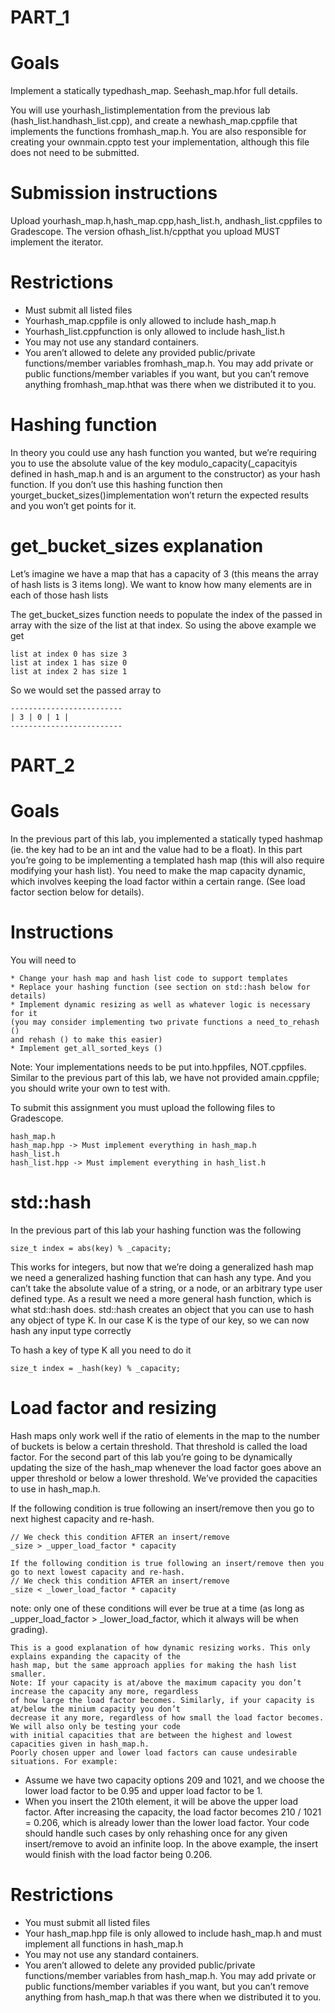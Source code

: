 # PART_1
# Goals

Implement a statically typedhash_map. Seehash_map.hfor full details.

You will use yourhash_listimplementation from the previous lab (hash_list.handhash_list.cpp), and
create a newhash_map.cppfile that implements the functions fromhash_map.h. You are also responsible for
creating your ownmain.cppto test your implementation, although this file does not need to be submitted.

# Submission instructions

Upload yourhash_map.h,hash_map.cpp,hash_list.h, andhash_list.cppfiles to Gradescope. The version
ofhash_list.h/cppthat you upload MUST implement the iterator.

# Restrictions

- Must submit all listed files
- Yourhash_map.cppfile is only allowed to include hash_map.h
- Yourhash_list.cppfunction is only allowed to include hash_list.h
- You may not use any standard containers.
- You aren’t allowed to delete any provided public/private functions/member variables fromhash_map.h.
    You may add private or public functions/member variables if you want, but you can’t remove anything
    fromhash_map.hthat was there when we distributed it to you.

# Hashing function

In theory you could use any hash function you wanted, but we’re requiring you to use the absolute value of
the key modulo_capacity(_capacityis defined in hash_map.h and is an argument to the constructor) as
your hash function. If you don’t use this hashing function then yourget_bucket_sizes()implementation
won’t return the expected results and you won’t get points for it.

# get_bucket_sizes explanation

Let’s imagine we have a map that has a capacity of 3 (this means the array of hash lists is 3 items long). We
want to know how many elements are in each of those hash lists

The get_bucket_sizes function needs to populate the index of the passed in array with the size of the list at
that index. So using the above example we get

```
list at index 0 has size 3
list at index 1 has size 0
list at index 2 has size 1
```
So we would set the passed array to

```
-------------------------
| 3 | 0 | 1 |
-------------------------
```
# PART_2
# Goals

In the previous part of this lab, you implemented a statically typed hashmap (ie. the key had to be an int
and the value had to be a float). In this part you’re going to be implementing a templated hash map (this
will also require modifying your hash list). You need to make the map capacity dynamic, which involves
keeping the load factor within a certain range. (See load factor section below for details).

# Instructions

You will need to

```
* Change your hash map and hash list code to support templates
* Replace your hashing function (see section on std::hash below for
details)
* Implement dynamic resizing as well as whatever logic is necessary for it
(you may consider implementing two private functions a need_to_rehash ()
and rehash () to make this easier)
* Implement get_all_sorted_keys ()
```
Note: Your implementations needs to be put into.hppfiles, NOT.cppfiles. Similar to the previous part of
this lab, we have not provided amain.cppfile; you should write your own to test with.

To submit this assignment you must upload the following files to Gradescope.

```
hash_map.h
hash_map.hpp -> Must implement everything in hash_map.h
hash_list.h
hash_list.hpp -> Must implement everything in hash_list.h
```
# std::hash<K>

In the previous part of this lab your hashing function was the following

```
size_t index = abs(key) % _capacity;
```
This works for integers, but now that we’re doing a generalized hash map we need a generalized hashing
function that can hash any type. And you can’t take the absolute value of a string, or a node, or an arbitrary
type user defined type. As a result we need a more general hash function, which is what std::hash<K> does.
std::hash<K> creates an object that you can use to hash any object of type K. In our case K is the type of
our key, so we can now hash any input type correctly

To hash a key of type K all you need to do it

```
size_t index = _hash(key) % _capacity;
```
# Load factor and resizing

Hash maps only work well if the ratio of elements in the map to the number of buckets is below a certain
threshold. That threshold is called the load factor. For the second part of this lab you’re going to be
dynamically updating the size of the hash_map whenever the load factor goes above an upper threshold or
below a lower threshold. We’ve provided the capacities to use in hash_map.h.

If the following condition is true following an insert/remove then you go to next highest capacity and re-hash.

```
// We check this condition AFTER an insert/remove
_size > _upper_load_factor * capacity
```

```
If the following condition is true following an insert/remove then you go to next lowest capacity and re-hash.
// We check this condition AFTER an insert/remove
_size < _lower_load_factor * capacity
```
note: only one of these conditions will ever be true at a time (as long as _upper_load_factor >
_lower_load_factor, which it always will be when grading).

```
This is a good explanation of how dynamic resizing works. This only explains expanding the capacity of the
hash map, but the same approach applies for making the hash list smaller.
Note: If your capacity is at/above the maximum capacity you don’t increase the capacity any more, regardless
of how large the load factor becomes. Similarly, if your capacity is at/below the minium capacity you don’t
decrease it any more, regardless of how small the load factor becomes. We will also only be testing your code
with initial capacities that are between the highest and lowest capacities given in hash_map.h.
Poorly chosen upper and lower load factors can cause undesirable situations. For example:
```
- Assume we have two capacity options 209 and 1021, and we choose the lower load factor to be 0.95 and
    upper load factor to be 1.
- When you insert the 210th element, it will be above the upper load factor. After increasing the capacity,
    the load factor becomes 210 / 1021 = 0.206, which is already lower than the lower load factor.
Your code should handle such cases by only rehashing once for any given insert/remove to avoid an infinite
loop. In the above example, the insert would finish with the load factor being 0.206.

# Restrictions

- You must submit all listed files
- Your hash_map.hpp file is only allowed to include hash_map.h and must implement all functions in
    hash_map.h
- You may not use any standard containers.
- You aren’t allowed to delete any provided public/private functions/member variables from hash_map.h.
    You may add private or public functions/member variables if you want, but you can’t remove anything
    from hash_map.h that was there when we distributed it to you.
